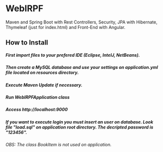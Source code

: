 # WebIRPF
Maven and Spring Boot with Rest Controllers, Security, JPA with Hibernate, Thymeleaf (just for index.html) and Front-End with Angular.


## How to Install
##### First import files to your prefered IDE (Eclipse, IntelJ, NetBeans).
##### Then create a MySQL database and use your settings on application.yml file located on resources directory.
##### Execute Maven Update if necessary.
##### Run WebIRPFApplication class
##### Access http://localhost:9000 
##### If you want to execute login you must insert an user on database. Look file "load.sql" on application root directory. The decripted password is "123456".
*OBS: The class BookItem is not used on application.*

